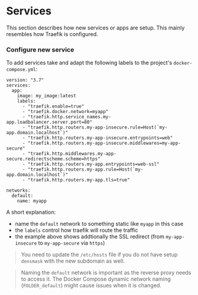 # Services

This section describes how new services or apps are setup. This mainly 
resembles how Traefik is configured.

### Configure new service

To add services take and adapt the following labels to the project's
`docker-compose.yml`:

```
version: "3.7"
services:
  app:
    image: my_image:latest
    labels:
      - "traefik.enable=true"
      - "traefik.docker.network=myapp"
      - "traefik.http.service_names.my-app.loadbalancer.server.port=80"
      - "traefik.http.routers.my-app-insecure.rule=Host(`my-app.domain.localhost`)"
      - "traefik.http.routers.my-app-insecure.entrypoints=web"
      - "traefik.http.routers.my-app-insecure.middlewares=my-app-secure"
      - "traefik.http.middlewares.my-app-secure.redirectscheme.scheme=https"
      - "traefik.http.routers.my-app.entrypoints=web-ssl"
      - "traefik.http.routers.my-app.rule=Host(`my-app.domain.localhost`)"
      - "traefik.http.routers.my-app.tls=true"

networks:
  default:
    name: myapp
```

A short explanation:

- name the `default` network to something static like `myapp` in this case
- the `labels` control how traefik will route the traffic
- the example above shows addtionally the SSL redirect
  (from `my-app-insecure` to `my-app-secure` via `https`)

> You need to update the `/etc/hosts` file if you do not have setup `densmask`
with the new subdomain as well.

> Naming the `default` network is important as the reverse proxy needs to access 
it. The Docker Compose dynamic network naming (`FOLDER_default`) might cause 
issues when it is changed.

